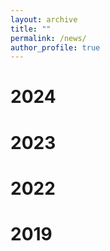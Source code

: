 ```yaml
---
layout: archive
title: ""
permalink: /news/
author_profile: true
---
```


# 2024

<!-- + <span style="font-family:Monaco; color:black;"><span style="color:brown">[May]</span> -  Our paper [Ben-Sarc](https://www.cambridge.org/core/journals/natural-language-processing/article/bensarc-a-selfannotated-corpus-for-sarcasm-detection-from-bengali-social-media-comments-and-its-baseline-evaluation/CE2E2FE7EC596AB6E0C528E995214095) published in [Natural Language Processing](https://www.cambridge.org/core/journals/natural-language-processing)! <span style="color:red;">[Cambridge Q1 journal]</span></span>
+ <span style="font-family:Monaco; color:black;"><span style="color:brown">[May]</span> - Worked as a <span style="color:red;">Reviewer</span> of [Neurocomputing](https://www.sciencedirect.com/journal/neurocomputing). <span style="color:red;">[Elsevier Q1 journal]</span></span>
+ <span style="font-family:Monaco; color:black;"><span style="color:brown">[May]</span> - Worked as a <span style="color:red;">Reviewer</span> of [Telematics and Informatics](https://www.sciencedirect.com/journal/telematics-and-informatics). <span style="color:red;">[Elsevier Q1 journal]</span></span>
+ <span style="font-family:Monaco; color:black;"><span style="color:brown">[April]</span> -  Our paper [Bengali Fake Reviews](https://www.sciencedirect.com/science/article/abs/pii/S0925231224005034) published in [Neurocomputing](https://www.sciencedirect.com/journal/neurocomputing)! <span style="color:red;">[Elsevier Q1 journal]</span></span>
+ <span style="font-family:Monaco; color:black;"><span style="color:brown">[January]</span> - [Noise Reduction Methods on Noisy Bengali Texts](https://arxiv.org/pdf/2401.14360.pdf) got accepted in [W-NUT 2024](https://noisy-text.github.io/2024/) collocated with [EACL 2024](https://2024.eacl.org/)! <span style="color:red;">[Core A conference]</span></span> -->

# 2023

<!-- + <span style="font-family:Monaco; color:black;"><span style="color:brown">[November]</span> - One paper of my undergraduate thesis group got accepted at [ICCIT 2023](https://iccit.org.bd/2023/)!
+ <span style="font-family:Monaco; color:black;"><span style="color:brown">[October]</span> -  I will supervise Three undergraduate thesis groups starting this semester!</span>
+ <span style="font-family:Monaco; color:black;"><span style="color:brown">[August]</span> - Worked as a <span style="color:red;">Reviewer</span> of [Expert Systems with Applications](https://www.sciencedirect.com/journal/expert-systems-with-applications). <span style="color:red;">[Elsevier Q1 journal]</span></span>
+ <span style="font-family:Monaco; color:black;"><span style="color:brown">[August]</span> - Worked as a <span style="color:red;">Reviewer</span> of [International Journal of Human-Computer Interaction](https://www.tandfonline.com/loi/hihc20). <span style="color:red;">[Taylor and Francis Q1 journal]</span> </span>
+ <span style="font-family:Monaco; color:black;"><span style="color:brown">[August]</span> - Worked as a <span style="color:red;">Reviewer</span> at [EMNLP 2023](https://2023.emnlp.org/). <span style="color:red;">[Core A* conference]</span> </span>
+ <span style="font-family:Monaco; color:black;"><span style="color:brown">[July]</span> - Our paper [CLAA](https://ieeexplore.ieee.org/document/10298556/) got accepted at [ASE 2023](https://conf.researchr.org/track/ase-2023/ase-2023-papers). <span style="color:red;">[Core A* conference]</span> </span>
+ <span style="font-family:Monaco; color:black;"><span style="color:brown">[July]</span> - Three of our papers got accepted at [BIM 2023](https://confbim.com/). </span>
+ <span style="font-family:Monaco; color:black;"><span style="color:brown">[June]</span> -  Two papers got published at [MIET 2022](https://link.springer.com/book/10.1007/978-3-031-34622-4), LNICST, Springer. </span>
+ <span style="font-family:Monaco; color:black;"><span style="color:brown">[February]</span> -  One paper got published at [ECCE 2023](https://webs.cuet.ac.bd/ecce/). <span style="color:red;">[Best Paper Award]</span></span>
+ <span style="font-family:Monaco; color:black;"><span style="color:brown">[January]</span> -  One paper got published at [ICICTD 2022](https://link.springer.com/book/10.1007/978-981-19-7528-8), SADIC, Springer Nature. </span>
+ <span style="font-family:Monaco; color:black;"><span style="color:brown">[January]</span> -  One paper got accepted at [ICNLP 2023](http://www.icnlp.net/index.html). </span> -->


# 2022

<!-- + <span style="font-family:Monaco; color:black;"><span style="color:brown">[November]</span> -  One paper got published at [Iran Journal of Computer Science](https://www.springer.com/journal/42044), Springer Nature. </span>
+ <span style="font-family:Monaco; color:black;"><span style="color:brown">[October]</span> -  One paper got published at [ICFIRB 2022](https://link.springer.com/book/10.1007/978-981-19-2445-3), LNNS, Springer Nature. </span> -->

# 2019

<!-- + <span style="font-family:Monaco; color:black;"><span style="color:brown">[December]</span> -  One paper got published at [IEMCON 2019](https://ieee-iemcon.org/ieee-iemcon-2019-2/). </span> -->